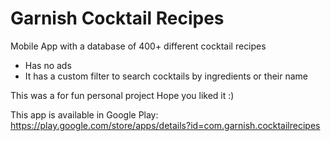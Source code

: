 # Garnish Cocktail Recipes
Mobile App with a database of 400+ different cocktail recipes
- Has no ads
- It has a custom filter to search cocktails by ingredients or their name

This was a for fun personal project
Hope you liked it :) 

This app is available in Google Play:
https://play.google.com/store/apps/details?id=com.garnish.cocktailrecipes

